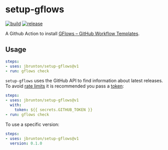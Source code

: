 # setup-gflows

[![build](https://github.com/jbrunton/setup-gflows/workflows/build/badge.svg?branch=develop)](https://github.com/jbrunton/setup-gflows/actions?query=branch%3Adevelop+workflow%3Abuild)
[![release](https://github.com/jbrunton/setup-gflows/workflows/release/badge.svg)](https://github.com/jbrunton/setup-gflows/actions?query=workflow%3Arelease)

A Github Action to install [GFlows – GitHub Workflow Templates](https://github.com/jbrunton/gflows).

## Usage

```yaml
steps:
- uses: jbrunton/setup-gflows@v1
- run: gflows check
```

`setup-gflows` uses the GitHub API to find information about latest releases. To avoid [rate limits](https://developer.github.com/v3/#rate-limiting) it is recommended you pass a [token](https://help.github.com/en/actions/configuring-and-managing-workflows/authenticating-with-the-github_token):

```yaml
steps:
- uses: jbrunton/setup-gflows@v1
  with:
    token: ${{ secrets.GITHUB_TOKEN }}
- run: gflows check
```

To use a specific version:

```yaml
steps:
- uses: jbrunton/setup-gflows@v1
  version: 0.1.0
```
